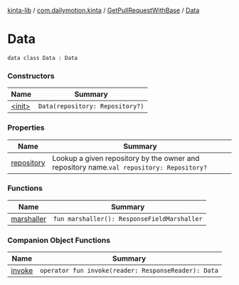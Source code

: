 [kinta-lib](../../../index.md) / [com.dailymotion.kinta](../../index.md) / [GetPullRequestWithBase](../index.md) / [Data](./index.md)

# Data

`data class Data : Data`

### Constructors

| Name | Summary |
|---|---|
| [&lt;init&gt;](-init-.md) | `Data(repository: Repository?)` |

### Properties

| Name | Summary |
|---|---|
| [repository](repository.md) | Lookup a given repository by the owner and repository name.`val repository: Repository?` |

### Functions

| Name | Summary |
|---|---|
| [marshaller](marshaller.md) | `fun marshaller(): ResponseFieldMarshaller` |

### Companion Object Functions

| Name | Summary |
|---|---|
| [invoke](invoke.md) | `operator fun invoke(reader: ResponseReader): Data` |
